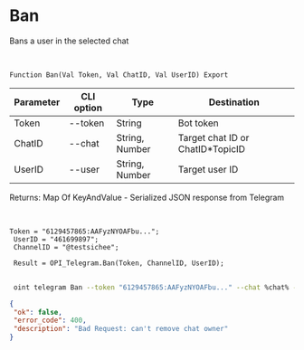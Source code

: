 ﻿---
sidebar_position: 1
---

# Ban
 Bans a user in the selected chat


<br/>


`Function Ban(Val Token, Val ChatID, Val UserID) Export`

 | Parameter | CLI option | Type | Destination |
 |-|-|-|-|
 | Token | --token | String | Bot token |
 | ChatID | --chat | String, Number | Target chat ID or ChatID*TopicID |
 | UserID | --user | String, Number | Target user ID |

 
 Returns: Map Of KeyAndValue - Serialized JSON response from Telegram

<br/>




```bsl title="Code example"
Token = "6129457865:AAFyzNYOAFbu...";
 UserID = "461699897";
 ChannelID = "@testsichee";
 
 Result = OPI_Telegram.Ban(Token, ChannelID, UserID);
```
	


```sh title="CLI command example"
 
 oint telegram Ban --token "6129457865:AAFyzNYOAFbu..." --chat %chat% --user "461699897"

```

```json title="Result"
{
 "ok": false,
 "error_code": 400,
 "description": "Bad Request: can't remove chat owner"
}
```

